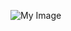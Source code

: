 ![My Image](https://media-exp1.licdn.com/dms/image/C5603AQGD29T00znLiA/profile-displayphoto-shrink_400_400/0/1642865882375?e=1649289600&v=beta&t=bu08ELPXY4mxumJnQqBTxVt9BlMpF_7-XqDhhZROY1g)

